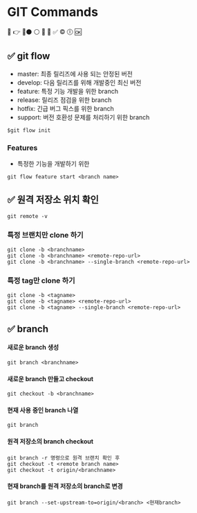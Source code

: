 # GIT Commands

:small_blue_diamond: :point_right: :red_circle::black_circle: :white_circle: :white_square_button: :black_square_button: :white_check_mark: :copyright: :clock6: :ok:

## :white_check_mark: git flow
- master: 최종 릴리즈에 사용 되는 안정된 버전
- develop: 다음 릴리즈를 위해 개발중인 최신 버전
- feature: 특정 기능 개발을 위한  branch
- release: 릴리즈 점검을 위한 branch
- hotfix: 긴급 버그 픽스를 위한 branch
- support: 버전 호환성 문제를 처리하기 위한 branch
  
``` $git flow init ```

### Features
- 특정한 기능을 개발하기 위한  
  
``` git flow feature start <branch name> ```

## :white_check_mark: 원격 저장소 위치 확인
``` git remote -v ```
### 특정 브랜치만 clone 하기
```
git clone -b <branchname> 
git clone -b <branchname> <remote-repo-url> 
git clone -b <branchname> --single-branch <remote-repo-url> 
```
### 특정 tag만 clone 하기
```
git clone -b <tagname> 
git clone -b <tagname> <remote-repo-url> 
git clone -b <tagname> --single-branch <remote-repo-url> 
```

## :white_check_mark: branch
#### 새로운 branch 생성
``` git branch <branchname> ```
#### 새로운 branch 만들고 checkout
``` git checkout -b <branchname> ```
#### 현재 사용 중인 branch 나열
``` git branch ```
#### 원격 저장소의 branch checkout
```
git branch -r 명령으로 원격 브랜치 확인 후 
git checkout -t <remote branch name>           
git checkout -t origin/<branchname>
```    
#### 현재 branch를 원격 저장소의 branch로 변경

``` git branch --set-upstream-to=origin/<branch> <현재branch> ```
